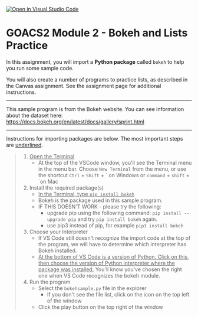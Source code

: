[![Open in Visual Studio Code](https://classroom.github.com/assets/open-in-vscode-2e0aaae1b6195c2367325f4f02e2d04e9abb55f0b24a779b69b11b9e10269abc.svg)](https://classroom.github.com/online_ide?assignment_repo_id=15361402&assignment_repo_type=AssignmentRepo)
# GOACS2 Module 2 - Bokeh and Lists Practice

In this assignment, you will import a **Python package** called `bokeh` to help you run some sample code.  
  
You will also create a number of programs to practice lists, as described in the Canvas assignment. See the assignment page for additional instructions.
  
---

This sample program is from the Bokeh website. You can see information about the dataset here: https://docs.bokeh.org/en/latest/docs/gallery/sprint.html

---

Instructions for importing packages are below. The most important steps are <ins>underlined</ins>.


> 1. <ins>Open the Terminal</ins>
>     * At the top of the VSCode window, you'll see the Terminal menu in the menu bar. 
Choose `New Terminal` from the menu, or use the shortcut `Ctrl` + `Shift` + \` on Windows or `command` + `shift` + \`on Mac
> 2. Install the required package(s)
>     * <ins>In the Terminal, type `pip install bokeh`</ins>
>     * Bokeh is the package used in this sample program.
>     * IF THIS DOESN'T WORK - please try the following:
>       * upgrade pip using the following command: `pip install --upgrade pip` and try `pip install bokeh` again.
>       * use pip3 instead of pip, for example `pip3 install bokeh`
> 3. Choose your Interpreter
>     * If VS Code still doesn't recognize the import code at the top of the program, we will have to determine which interpreter has Bokeh installed.
>     * <ins>At the bottom of VS Code is a version of Python. Click on this, then choose the version of Python interpreter where the package was installed.</ins> You'll know you've chosen the right one when VS Code recognizes the bokeh module.
> 4. Run the program
>     * Select the `bokehsample.py` file in the explorer
>         * If you don't see the file list, click on the icon on the top left of the window
>     * Click the play button on the top right of the window

